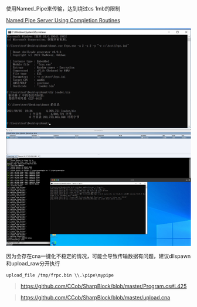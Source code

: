 使用Named_Pipe来传输，达到绕过cs 1mb的限制

[Named Pipe Server Using Completion Routines](https://docs.microsoft.com/en-us/windows/win32/ipc/named-pipe-server-using-completion-routines)

![](https://github.com/dust-life/test/blob/main/test1.png)
![](https://github.com/dust-life/test/blob/main/test.png)

因为会存在cna一键化不稳定的情况，可能会导致传输数据有问题，建议dllspawn和upload_raw分开执行

```
upload_file /tmp/frpc.bin \\.\pipe\mypipe
```

> https://github.com/CCob/SharpBlock/blob/master/Program.cs#L425

> https://github.com/CCob/SharpBlock/blob/master/upload.cna
